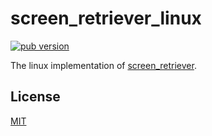 # screen_retriever_linux

[![pub version][pub-image]][pub-url]

[pub-image]: https://img.shields.io/pub/v/screen_retriever_linux.svg
[pub-url]: https://pub.dev/packages/screen_retriever_linux

The linux implementation of [screen_retriever](https://pub.dev/packages/screen_retriever).

## License

[MIT](./LICENSE)
